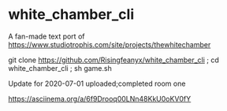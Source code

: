 

# white_chamber_cli
A fan-made text port of https://www.studiotrophis.com/site/projects/thewhitechamber 

git clone https://github.com/Risingfeanyx/white_chamber_cli ; 
cd white_chamber_cli ; 
sh game.sh


Update for 2020-07-01
uploaded;completed room one


https://asciinema.org/a/6f9Drooq00LNn48KkU0oKV0fY
